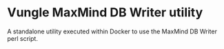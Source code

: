 # Vungle MaxMind DB Writer utility

A standalone utility executed within Docker to use the MaxMind DB Writer perl script.

